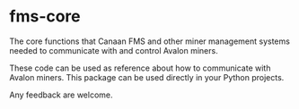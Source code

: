# fms-core

The core functions that Canaan FMS and other miner management systems needed to communicate with and control Avalon miners.

These code can be used as reference about how to communicate with Avalon miners. This package can be used directly in your Python projects.

Any feedback are welcome.